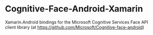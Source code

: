 # Cognitive-Face-Android-Xamarin
Xamarin.Android bindings for the Microsoft Cognitive Services Face API client library (at https://github.com/Microsoft/Cognitive-face-android)
